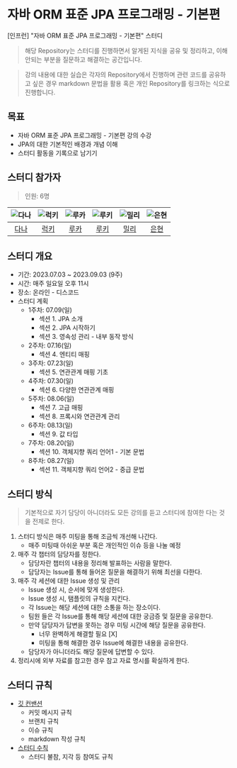 # 자바 ORM 표준 JPA 프로그래밍 - 기본편

[인프런] "자바 ORM 표준 JPA 프로그래밍 - 기본편" 스터디

> 해당 Repository는 스터디를 진행하면서 알게된 지식을 공유 및 정리하고,
> 이해 안되는 부분을 질문하고 해결하는 공간입니다.

> 강의 내용에 대한 실습은 각자의 Repository에서 진행하며 관련 코드를
> 공유하고 싶은 경우 markdown 문법을 활용 혹은 개인 Repository를 링크하는 식으로 진행합니다.

## 목표

- 자바 ORM 표준 JPA 프로그래밍 - 기본편 강의 수강
- JPA의 대한 기본적인 배경과 개념 이해
- 스터디 활동을 기록으로 남기기

## 스터디 참가자

> 인원: 6명

<center>

|![다나](https://avatars.githubusercontent.com/u/85955988?v=4)|![럭키](https://avatars.githubusercontent.com/u/110045522?v=4)|![루카](https://avatars.githubusercontent.com/u/98688494?v=4)|![루키](https://avatars.githubusercontent.com/u/74547868?v=4)|![밀리](https://avatars.githubusercontent.com/u/87763333?v=4)|![은현](https://avatars.githubusercontent.com/u/77332981?v=4)|
|:---:|:---:|:---:|:---:|:---:|:---:|
|[다나](https://github.com/joowojr)|[럭키](https://github.com/Hyunstone)|[루카](https://github.com/luke0408)|[루키](https://github.com/destiny3912)|[밀리](https://github.com/hw130)|[은현](https://github.com/asas6978)|

</center>

## 스터디 개요

- 기간: 2023.07.03 ~ 2023.09.03 (9주)
- 시간: 매주 일요일 오후 11시
- 장소: 온라인 - 디스코드
- 스터디 계획
  - 1주차: 07.09(일)
    - 섹션 1. JPA 소개
    - 섹션 2. JPA 시작하기
    - 섹션 3. 영속성 관리 - 내부 동작 방식
  - 2주차: 07.16(일)
    - 섹션 4. 엔티티 매핑
  - 3주차: 07.23(일)
    - 섹션 5. 연관관계 매핑 기초
  - 4주차: 07.30(일)
    - 섹션 6. 다양한 연관관계 매핑
  - 5주차: 08.06(일)
    - 섹션 7. 고급 매핑
    - 섹션 8. 프록시와 연관관계 관리
  - 6주차: 08.13(일)
    - 섹션 9. 값 타입
  - 7주차: 08.20(일)
    - 섹션 10. 객체지향 쿼리 언어1 - 기본 문법
  - 8주차: 08.27(일)
    - 섹션 11. 객체지향 쿼리 언어2 - 중급 문법

## 스터디 방식

> 기본적으로 자기 담당이 아니더라도 모든 강의를 듣고 스터디에 참여한 다는 것을 전제로 한다.

1. 스터디 방식은 매주 미팅을 통해 조금씩 개선해 나간다.
    - 매주 미팅때 아쉬운 부분 혹은 개인적인 이슈 등을 나눌 예정
2. 매주 각 챕터의 담당자를 정한다.
    - 담당자란 챕터의 내용을 정리해 발표하는 사람을 말한다.
    - 담당자는 Issue를 통해 들어온 질문을 해결하기 위해 최선을 다한다.
3. 매주 각 세션에 대한 Issue 생성 및 관리
    - Issue 생성 시, 순서에 맞게 생성한다.
    - Issue 생성 시, 탬플릿의 규칙을 지킨다.
    - 각 Issue는 해당 세션에 대한 소통을 하는 장소이다.
    - 팀원 들은 각 Issue를 통해 해당 세션에 대한 궁금증 및 질문을 공유한다.
    - 만약 담당자가 답변을 못하는 경우 미팅 시간에 해당 질문을 공유한다.
      - 너무 완벽하게 해결할 필요 [X]
      - 미팅을 통해 해결한 경우 Issue에 해결한 내용을 공유한다.
    - 담당자가 아니더라도 해당 질문에 답변할 수 있다.
4. 정리시에 외부 자료를 참고한 경우 참고 자료 명시를 확실하게 한다.

## 스터디 규칙
<!-- TODO: 스터디 규칙(깃 컨밴션) 작성 in wiki -->
- [깃 컨밴션](https://github.com/luke0408/study_for_jpa_basic/wiki/Github-Convention)
  - 커밋 메시지 규칙
  - 브랜치 규칙
  - 이슈 규칙
  - markdown 작성 규칙
- [스터디 수칙](https://github.com/luke0408/study_for_jpa_basic/wiki/Study-Rule)
  - 스터디 불참, 지각 등 참여도 규칙
